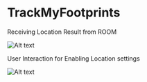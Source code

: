 # TrackMyFootprints

Receiving Location Result from ROOM

![Alt text](https://drive.google.com/open?id=1b9fyUe0jCEgUztw1o6bnve6VZgvz-FY3 "")

User Interaction for Enabling Location settings

![Alt text](https://drive.google.com/file/d/1dzt-HLIT1JepI5PHgAo1PVK7LAAVWWY4/view "")
